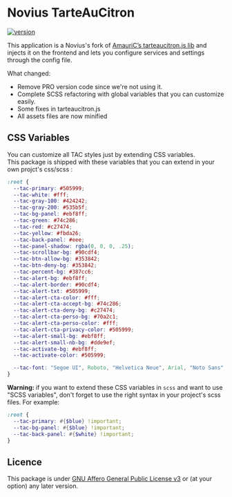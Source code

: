 # Novius TarteAuCitron

[![version]][version]

This application is a Novius's fork of [AmauriC’s tarteaucitron.js lib](https://github.com/AmauriC/tarteaucitron.js) and injects it on the frontend and lets you configure services and settings through the config file.

What changed:  

- Remove PRO version code since we're not using it.
- Complete SCSS refactoring with global variables that you can customize easily.
- Some fixes in tarteaucitron.js
- All assets files are now minified

## CSS Variables

You can customize all TAC styles just by extending CSS variables.  
This package is shipped with these variables that you can extend in your own projct's css/scss :

```css
:root {
  --tac-primary: #505999;
  --tac-white: #fff;
  --tac-gray-100: #424242;
  --tac-gray-200: #535b5f;
  --tac-bg-panel: #ebf8ff;
  --tac-green: #74c286;
  --tac-red: #c27474;
  --tac-yellow: #fbda26;
  --tac-back-panel: #eee;
  --tac-panel-shadow: rgba(0, 0, 0, .25);
  --tac-scrollbar-bg: #90cdf4;
  --tac-btn-allow-bg: #353842;
  --tac-btn-deny-bg: #353842;
  --tac-percent-bg: #387cc6;
  --tac-alert-bg: #ebf8ff;
  --tac-alert-border: #90cdf4;
  --tac-alert-txt: #505999;
  --tac-alert-cta-color: #fff;
  --tac-alert-cta-accept-bg: #74c286;
  --tac-alert-cta-deny-bg: #c27474;
  --tac-alert-cta-perso-bg: #70a2c1;
  --tac-alert-cta-perso-color: #fff;
  --tac-alert-cta-privacy-color: #505999;
  --tac-alert-small-bg: #ebf8ff;
  --tac-alert-small-nb-bg: #dde9ef;
  --tac-activate-bg: #ebf8ff;
  --tac-activate-color: #505999;

  --tac-font: "Segoe UI", Roboto, "Helvetica Neue", Arial, "Noto Sans", sans-serif, "Apple Color Emoji", "Segoe UI Emoji", "Segoe UI Symbol", "Noto Color Emoji";
}
```

**Warning:** if you want to extend these CSS variables in `scss` and want to use "SCSS variables", don't forget to use the right syntax in your project's scss files. For example:  

```scss
:root {
  --tac-primary: #{$blue} !important;
  --tac-bg-panel: #{$blue} !important;
  --tac-back-panel: #{$white} !important;
}
```

## Licence

This package is under [GNU Affero General Public License v3](http://www.gnu.org/licenses/agpl-3.0.html) or (at your option) any later version.

[version]: https://img.shields.io/badge/version-2.0.1-%23d85a94.svg
